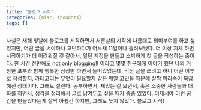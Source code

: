 ```yaml
---
title: "블로그 시작"
categories: [misc, thoughts]
tags: []
---
```


사실은 새해 첫날에 블로그를 시작하면서 서른살의 시작에 나름대로 의미부여를 하고 싶었지만, 어떤 글을 써야하나 고민하다가 어느새 11일이나 흘려보냈다. 더 이상 지체 하면 시작하기가 더 어려워질 것 같아서, 일단 계정을 만들고 소박하게 첫 글을 작성하는 중이다. 한 시간 전만해도 not only blogging!! 이라고 몇몇 친구에게 이야기 했던 나의 거창한 포부와 함께 행복한 상상만 하면서 들떠있었는데, 막상 글을 쓰려고 하니 어떤 어투로 작성할지, 카테고리는 무엇이 필요할지 같은 깨알 고민들 때문에 살짝 머리속이 복잡해진 상태이다. 그래도 설렌다. 공부하면서, 재밌는 걸 보면서, 혹은 소중한 사람들과 대화를 하면서, 생각을 정리해서 글로 남겨두고 싶을 때가 종종 있었다. 이제서야 이런 공간을 만들었다는게 살짝 아쉽긴 하지만, 그래도 늦지 않았다. 블로그 시작!
